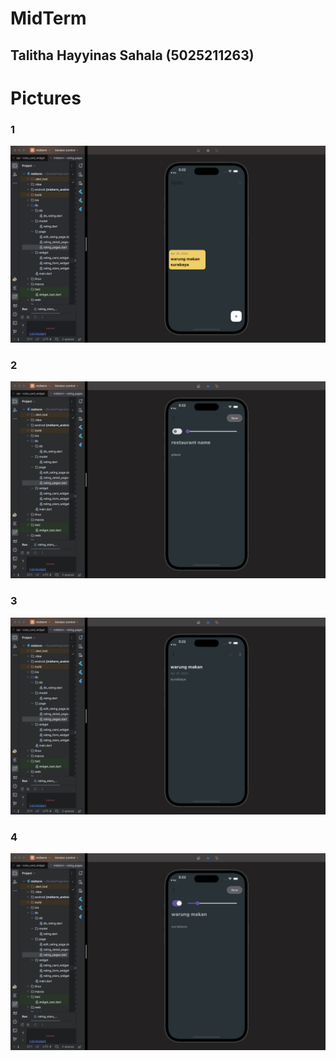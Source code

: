 # MidTerm
## Talitha Hayyinas Sahala (5025211263)

# Pictures

### 1
![Alt text of the image](assets/1.png)

### 2
![Alt text of the image](assets/2.png)

### 3
![Alt text of the image](assets/3.png)

### 4
![Alt text of the image](assets/4.png)


